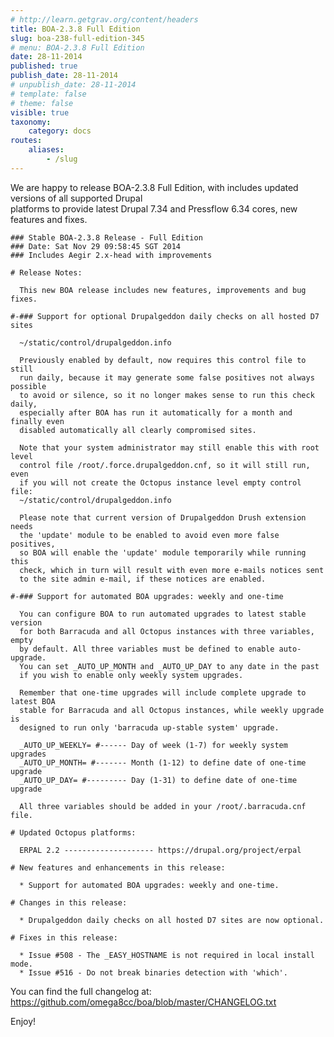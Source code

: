 ```yaml
---
# http://learn.getgrav.org/content/headers
title: BOA-2.3.8 Full Edition
slug: boa-238-full-edition-345
# menu: BOA-2.3.8 Full Edition
date: 28-11-2014
published: true
publish_date: 28-11-2014
# unpublish_date: 28-11-2014
# template: false
# theme: false
visible: true
taxonomy:
    category: docs
routes:
    aliases:
        - /slug
---
```


 We are happy to release BOA-2.3.8 Full Edition, with includes updated versions of all supported Drupal  
 platforms to provide latest Drupal 7.34 and Pressflow 6.34 cores, new features and fixes.

 
    ### Stable BOA-2.3.8 Release - Full Edition
    ### Date: Sat Nov 29 09:58:45 SGT 2014
    ### Includes Aegir 2.x-head with improvements
    
    # Release Notes:
    
      This new BOA release includes new features, improvements and bug fixes.
    
    #-### Support for optional Drupalgeddon daily checks on all hosted D7 sites
    
      ~/static/control/drupalgeddon.info
    
      Previously enabled by default, now requires this control file to still
      run daily, because it may generate some false positives not always possible
      to avoid or silence, so it no longer makes sense to run this check daily,
      especially after BOA has run it automatically for a month and finally even
      disabled automatically all clearly compromised sites.
    
      Note that your system administrator may still enable this with root level
      control file /root/.force.drupalgeddon.cnf, so it will still run, even
      if you will not create the Octopus instance level empty control file:
      ~/static/control/drupalgeddon.info
    
      Please note that current version of Drupalgeddon Drush extension needs
      the 'update' module to be enabled to avoid even more false positives,
      so BOA will enable the 'update' module temporarily while running this
      check, which in turn will result with even more e-mails notices sent
      to the site admin e-mail, if these notices are enabled.
    
    #-### Support for automated BOA upgrades: weekly and one-time
    
      You can configure BOA to run automated upgrades to latest stable version
      for both Barracuda and all Octopus instances with three variables, empty
      by default. All three variables must be defined to enable auto-upgrade.
      You can set _AUTO_UP_MONTH and _AUTO_UP_DAY to any date in the past
      if you wish to enable only weekly system upgrades.
    
      Remember that one-time upgrades will include complete upgrade to latest BOA
      stable for Barracuda and all Octopus instances, while weekly upgrade is
      designed to run only 'barracuda up-stable system' upgrade.
    
      _AUTO_UP_WEEKLY= #------ Day of week (1-7) for weekly system upgrades
      _AUTO_UP_MONTH= #------- Month (1-12) to define date of one-time upgrade
      _AUTO_UP_DAY= #--------- Day (1-31) to define date of one-time upgrade
    
      All three variables should be added in your /root/.barracuda.cnf file.
    
    # Updated Octopus platforms:
    
      ERPAL 2.2 -------------------- https://drupal.org/project/erpal
    
    # New features and enhancements in this release:
    
      * Support for automated BOA upgrades: weekly and one-time.
    
    # Changes in this release:
    
      * Drupalgeddon daily checks on all hosted D7 sites are now optional.
    
    # Fixes in this release:
    
      * Issue #508 - The _EASY_HOSTNAME is not required in local install mode.
      * Issue #516 - Do not break binaries detection with 'which'.


 You can find the full changelog at: https://github.com/omega8cc/boa/blob/master/CHANGELOG.txt

Enjoy!